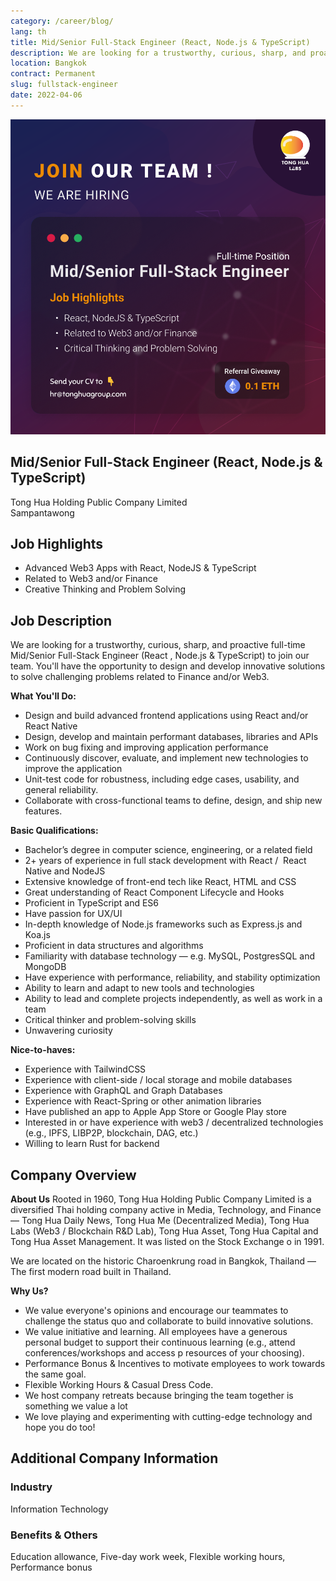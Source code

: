 ```yaml
---
category: /career/blog/
lang: th
title: Mid/Senior Full-Stack Engineer (React, Node.js & TypeScript)
description: We are looking for a trustworthy, curious, sharp, and proactive full-time Mid/Senior Full-Stack Engineer (React , Node.js & TypeScript) to join our team. You'll have the opportunity to design and develop innovative solutions to solve challenging problems related to Finance and/or Web3.
location: Bangkok
contract: Permanent
slug: fullstack-engineer
date: 2022-04-06
---
```

![Mid/Senior Full-Stack Engineer (React, Node.js & TypeScript)](../../../images/senior_fullstack_engineer.png)

## Mid/Senior Full-Stack Engineer (React, Node.js & TypeScript)

Tong Hua Holding Public Company Limited  
Sampantawong  

## Job Highlights

- Advanced Web3 Apps with React, NodeJS & TypeScript
- Related to Web3 and/or Finance
- Creative Thinking and Problem Solving

## Job Description

We are looking for a trustworthy, curious, sharp, and proactive full-time Mid/Senior Full-Stack Engineer (React , Node.js & TypeScript) to join our team. You'll have the opportunity to design and develop innovative solutions to solve challenging problems related to Finance and/or Web3.

**What You'll Do:**

- Design and build advanced frontend applications using React and/or React Native
- Design, develop and maintain performant databases, libraries and APIs
- Work on bug fixing and improving application performance
- Continuously discover, evaluate, and implement new technologies to improve the application
- Unit-test code for robustness, including edge cases, usability, and general reliability.
- Collaborate with cross-functional teams to define, design, and ship new features.

**Basic Qualifications:**

- Bachelorʼs degree in computer science, engineering, or a related field
- 2+ years of experience in full stack development with React /  React Native and NodeJS
- Extensive knowledge of front-end tech like React, HTML and CSS
- Great understanding of React Component Lifecycle and Hooks
- Proficient in TypeScript and ES6
- Have passion for UX/UI
- In-depth knowledge of Node.js frameworks such as Express.js and Koa.js
- Proficient in data structures and algorithms
- Familiarity with database technology — e.g. MySQL, PostgresSQL and MongoDB
- Have experience with performance, reliability, and stability optimization
- Ability to learn and adapt to new tools and technologies
- Ability to lead and complete projects independently, as well as work in a team
- Critical thinker and problem-solving skills
- Unwavering curiosity

**Nice-to-haves:**

- Experience with TailwindCSS
- Experience with client-side / local storage and mobile databases
- Experience with GraphQL and Graph Databases
- Experience with React-Spring or other animation libraries
- Have published an app to Apple App Store or Google Play store
- Interested in or have experience with web3 / decentralized technologies (e.g., IPFS, LIBP2P, blockchain, DAG, etc.)
- Willing to learn Rust for backend

## Company Overview

**About Us**
Rooted in 1960, Tong Hua Holding Public Company Limited is a diversified Thai holding company active in Media, Technology, and Finance — Tong Hua Daily News, Tong Hua Me (Decentralized Media), Tong Hua Labs (Web3 / Blockchain R&D Lab), Tong Hua Asset, Tong Hua Capital and Tong Hua Asset Management. It was listed on the Stock Exchange o in 1991.

We are located on the historic Charoenkrung road in Bangkok, Thailand — The first modern road built in Thailand.

**Why Us?**

- We value everyone's opinions and encourage our teammates to challenge the status quo and collaborate to build innovative solutions.
- We value initiative and learning. All employees have a generous personal budget to support their continuous learning (e.g., attend conferences/workshops and access p resources of your choosing).
- Performance Bonus & Incentives to motivate employees to work towards the same goal.
- Flexible Working Hours & Casual Dress Code.
- We host company retreats because bringing the team together is something we value a lot
- We love playing and experimenting with cutting-edge technology and hope you do too!

## Additional Company Information

### Industry

Information Technology

### Benefits & Others

Education allowance, Five-day work week, Flexible working hours, Performance bonus

